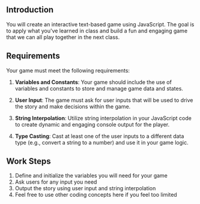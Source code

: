 ## Introduction
You will create an interactive text-based game using JavaScript. The goal is to apply what you've learned in class and build a fun and engaging game that we can all play together in the next class.

## Requirements

Your game must meet the following requirements:

1. **Variables and Constants**: Your game should include the use of variables and constants to store and manage game data and states.

2. **User Input**: The game must ask for user inputs that will be used to drive the story and make decisions within the game.

3. **String Interpolation**: Utilize string interpolation in your JavaScript code to create dynamic and engaging console output for the player.

4. **Type Casting**: Cast at least one of the user inputs to a different data type (e.g., convert a string to a number) and use it in your game logic.

## Work Steps
1. Define and initialize the variables you will need for your game
2. Ask users for any input you need
3. Output the story using user input and string interpolation
4. Feel free to use other coding concepts here if you feel too limited